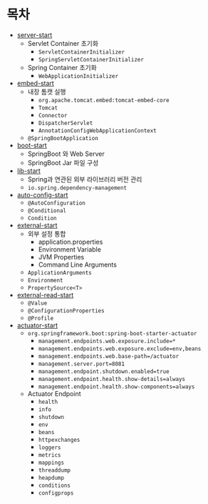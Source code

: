 # 목차
- [server-start](./server-start/README.md) 
  - Servlet Container 초기화
    - `ServletContainerInitializer`
    - `SpringServletContainerInitializer`
  - Spring Container 초기화
    - `WebApplicationInitializer`
- [embed-start](./embed-start/README.md)
  - 내장 톰캣 실행
    - `org.apache.tomcat.embed:tomcat-embed-core`
    - `Tomcat`
    - `Connector`
    - `DispatcherServlet`
    - `AnnotationConfigWebApplicationContext`
  - `@SpringBootApplication`
- [boot-start](./boot-start/README.md) 
  - SpringBoot 와 Web Server
  - SpringBoot Jar 파일 구성
- [lib-start](./lib-start/README.md) 
  - Spring과 연관된 외부 라이브러리 버전 관리
  - `io.spring.dependency-management`
- [auto-config-start](./autoconfig-start/README.md)
  - `@AutoConfiguration`
  - `@Conditional`
  - `Condition`
- [external-start](./external-start/README.md)
  - 외부 설정 통합
    - application.properties
    - Environment Variable
    - JVM Properties
    - Command Line Arguments
  - `ApplicationArguments`
  - `Environment`
  - `PropertySource<T>`
- [external-read-start](./external-read-start/README.md)
  - `@Value`
  - `@ConfigurationProperties`
  - `@Profile`
- [actuator-start](./actuator-start/README.md)
  - `org.springframework.boot:spring-boot-starter-actuator`
    - `management.endpoints.web.exposure.include=*`
    - `management.endpoints.web.exposure.exclude=env,beans`
    - `management.endpoints.web.base-path=/actuator`
    - `management.server.port=8081`
    - `management.endpoint.shutdown.enabled=true`
    - `management.endpoint.health.show-details=always`
    - `management.endpoint.health.show-components=always`
  - Actuator Endpoint
    - `health`
    - `info`
    - `shutdown`
    - `env`
    - `beans`
    - `httpexchanges`
    - `loggers`
    - `metrics`
    - `mappings`
    - `threaddump`
    - `heapdump`
    - `conditions`
    - `configprops`

